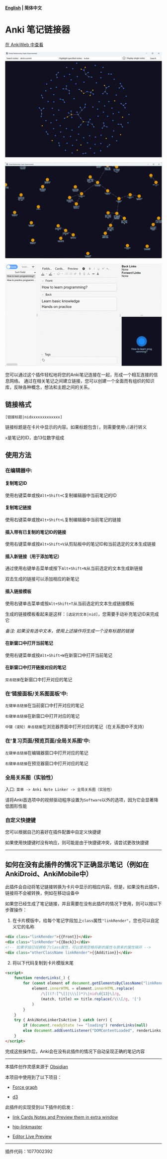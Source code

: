 **[English](README.md) | 简体中文**

# Anki 笔记链接器

[在 AnkiWeb 中查看](https://ankiweb.net/shared/info/1077002392)

![show0.jpg](show0.jpg)

![show.jpg](show.jpg)

![show.gif](show.gif)

您可以通过这个插件轻松地将您的Anki笔记连接在一起，形成一个相互连接的信息网络。
通过在相关笔记之间建立链接，您可以创建一个全面而有组织的知识库，反映各种概念，想法和主题之间的关系。

## 链接格式

`[链接标题|nidxxxxxxxxxxxxx]`

链接标题是在卡片中显示的内容。如果标题包含`[`，则需要使用`\[`进行转义

`x`是笔记的ID，由13位数字组成

## 使用方法

### 在编辑器中:

#### 复制笔记ID

使用右键菜单或按`Alt+Shift+C`复制编辑器中当前笔记的ID

#### 复制笔记链接

使用右键菜单或按`Alt+Shift+L`复制编辑器中当前笔记的链接

#### 插入带有已复制的笔记ID的链接

使用右键菜单或按`Alt+Shift+V`从剪贴板中的笔记ID和当前选定的文本生成链接

#### 插入新链接（用于添加笔记）

通过使用右键单击菜单或按下`Alt+Shift+N`从当前选定的文本生成新链接

双击生成的链接可以添加相应的新笔记

#### 插入链接模板

使用右键单击菜单或按`Alt+Shift+T`从当前选定的文本生成链接模板

生成的链接模板看起来是这样：`[选定的文本|nid]`，您需要手动补充笔记ID来完成它

_备注: 如果没有选中文本，使用上述操作将生成一个没有标题的链接_

#### 在新窗口中打开当前笔记

使用右键菜单或按`Alt+Shift+W`在新窗口中打开当前笔记

#### 在新窗口中打开链接对应的笔记

`双击链接`在新窗口中打开对应的笔记

### 在‘链接面板/关系图面板’中:

`左键单击链接`在当前窗口中打开对应的笔记

`右键单击链接`在新窗口中打开对应的笔记

`中键（滚轮）单击链接`在浏览器界面中打开对应的笔记（在关系图中不支持）

### 在‘复习页面/预览页面/全局关系图’中:

`左键单击链接`在编辑器窗口中打开对应的笔记

`右键单击链接`在预览器窗口中打开对应的笔记

### 全局关系图（实验性）

入口: `菜单 -> Anki Note Linker -> 全局关系图（实验性）`

请将Anki首选项中的视频驱动程序设置为`Software`以外的选项，因为它会显著降低图形性能

### 自定义快捷键

您可以根据自己的喜好在插件配置中自定义快捷键

如果使用快捷键时没有响应，则可能是由于快捷键冲突，请尝试更改快捷键

---
## 如何在没有此插件的情况下正确显示笔记（例如在AnkiDroid、AnkiMobile中）

此插件会自动将笔记链接转换为卡片中显示的相应内容。但是，如果没有此插件，链接将不会被转换，例如在移动设备中

如果您已经生成了笔记链接，并且需要在没有此插件的情况下使用，则可以按以下步骤操作：

1. 在卡片模版中，给每个笔记字段加上`class`属性`"linkRender"`，您也可以自定义它的名称

```html
<div class="linkRender">{{Front}}</div>
<div class="linkRender">{{Back}}</div>
<!-- 如果字段已经拥有了class属性，可以使用空格将新的属性与原来的属性隔开 -->
<div class="otherClassName linkRender">{{Addition}}</div>
```
2. 将以下代码复制到卡片模版末尾

```html
<script>
    function renderLinks(_) {
        for (const element of document.getElementsByClassName("linkRender")) {
            element.innerHTML = element.innerHTML.replace(
                /\[((?:[^\[]|\\\[)*)\|nid\d{13}\]/g,
                (match, title) => title.replace(/\\\[/g, '[')
            )
        }
    }
    try { AnkiNoteLinkerIsActive } catch (err) {
        if (document.readyState !== "loading") renderLinks(null)
        else document.addEventListener("DOMContentLoaded", renderLinks, { once: true })
    }
</script>
```

完成这些操作后，Anki会在没有此插件的情况下自动呈现正确的笔记内容

---
本插件创作灵感来源于 [Obsidian](https://obsidian.md/)

本项目中使用到了以下项目：

- [Force graph](https://github.com/vasturiano/force-graph)

- [d3](https://github.com/d3/d3)

此插件的实现受到以下插件的启发：

- [link Cards Notes and Preview them in extra window](https://ankiweb.net/shared/info/1423933177)

- [hjp-linkmaster](https://ankiweb.net/shared/info/1420819673)

- [Editor Live Preview](https://ankiweb.net/shared/info/1960039667)

---
插件代码：1077002392